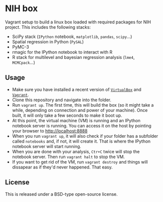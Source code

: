 # NIH box

Vagrant setup to build a linux box loaded with required packages for NIH
project. This includes the following stacks:

* SciPy stack (`IPython` notebook, `matplotlib`, `pandas`, `scipy`...)
* Spatial regression in Python (`PySAL`)
* PyMC-3
* rmagic for the IPython notebook to interact with R
* R stack for multilevel and bayesian regression analysis (`lme4`,
  `MCMCpack`...)

## Usage

* Make sure you have installed a recent version of
  [`VirtualBox`](https://www.virtualbox.org/) and
  [`Vagrant`](https://www.vagrantup.com/).
* Clone this repository and navigate into the folder.
* Run `vagrant up`. The first time, this will build the box (so it might take
  a while, depending on connection and power of your machine). Once built, it
  will only take a few seconds to make it boot up.
* At this point, the virtual machine (VM) is running and an IPython notebook server
  is running. You can access it on the host by pointing your browser to
  [http://localhost:8888](http://localhost:8888)
* When you run `vagrant up`, it will also check if your folder has a subfolder
  called `notebooks` and, if not, it will create it. That is where the
  IPython notebook server will start running.
* When you are done with your analysis, `Ctr+C` twice will stop the notebook
  server. Then run `vagrant halt` to stop the VM.
* If you want to get rid of the VM, run `vagrant destroy` and things will
  dissapear as if they'd never happened. That easy.

## License

This is released under a BSD-type open-source license.
